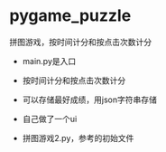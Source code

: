 # pygame_puzzle
拼图游戏，按时间计分和按点击次数计分

+ main.py是入口
+ 按时间计分和按点击次数计分
+ 可以存储最好成绩，用json字符串存储
+ 自己做了一个ui

+ 拼图游戏2.py，参考的初始文件
